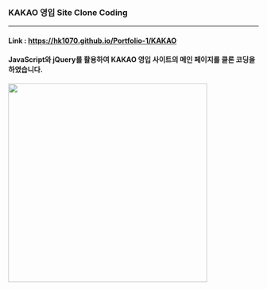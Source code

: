 ### KAKAO 영입 Site Clone Coding

---

#### Link : https://hk1070.github.io/Portfolio-1/KAKAO

#### JavaScript와 jQuery를 활용하여 KAKAO 영입 사이트의 메인 페이지를 클론 코딩을 하였습니다.

<img width="400px" src="https://user-images.githubusercontent.com/85146819/122193234-4cfaf780-cecf-11eb-9cf9-23ab5605485e.png">


